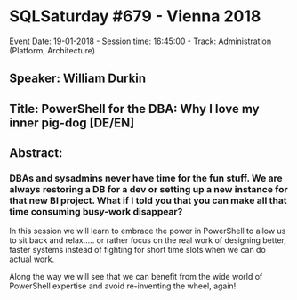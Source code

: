 # SQLSaturday #679 - Vienna 2018
Event Date: 19-01-2018 - Session time: 16:45:00 - Track: Administration (Platform, Architecture)
## Speaker: William Durkin
## Title: PowerShell for the DBA: Why I love my inner pig-dog [DE/EN]
## Abstract:
### DBAs and sysadmins never have time for the fun stuff. We are always restoring  a DB for a dev or setting up a new instance for that new BI project. What if I told you that you can make all that time consuming busy-work disappear?

In this session we will learn to embrace the power in PowerShell to allow us to sit back and relax..... or rather focus on the real work of designing better, faster systems instead of fighting for short time slots when we can do actual work.

Along the way we will see that we can benefit from the wide world of PowerShell expertise and avoid re-inventing the wheel, again!
